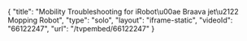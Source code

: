 {
    "title": "Mobility Troubleshooting for iRobot\u00ae Braava jet\u2122 Mopping Robot",
    "type": "solo",
    "layout": "iframe-static",
    "videoId": "66122247",
    "url": "\/tvpembed\/66122247"
}